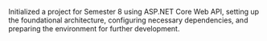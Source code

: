 Initialized a project for Semester 8 using ASP.NET Core Web API, setting up the foundational architecture, configuring necessary dependencies, and preparing the environment for further development.